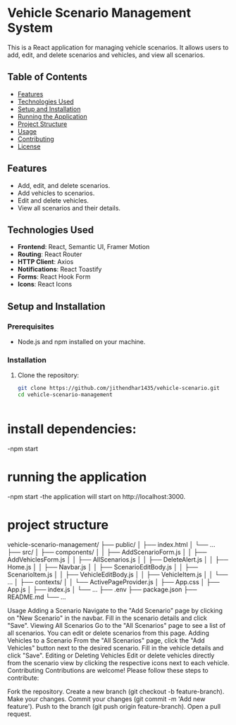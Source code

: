 # Vehicle Scenario Management System

This is a React application for managing vehicle scenarios. It allows users to add, edit, and delete scenarios and vehicles, and view all scenarios.

## Table of Contents

- [Features](#features)
- [Technologies Used](#technologies-used)
- [Setup and Installation](#setup-and-installation)
- [Running the Application](#running-the-application)
- [Project Structure](#project-structure)
- [Usage](#usage)
- [Contributing](#contributing)
- [License](#license)

## Features

- Add, edit, and delete scenarios.
- Add vehicles to scenarios.
- Edit and delete vehicles.
- View all scenarios and their details.

## Technologies Used

- **Frontend**: React, Semantic UI, Framer Motion
- **Routing**: React Router
- **HTTP Client**: Axios
- **Notifications**: React Toastify
- **Forms**: React Hook Form
- **Icons**: React Icons

## Setup and Installation

### Prerequisites

- Node.js and npm installed on your machine.

### Installation

1. Clone the repository:

   ```sh
   git clone https://github.com/jithendhar1435/vehicle-scenario.git
   cd vehicle-scenario-management



# install dependencies:
-npm start

# running the application
-npm start
-the application will start on http://localhost:3000.



# project structure

vehicle-scenario-management/
├── public/
│   ├── index.html
│   └── ...
├── src/
│   ├── components/
│   │   ├── AddScenarioForm.js
│   │   ├── AddVehiclesForm.js
│   │   ├── AllScenarios.js
│   │   ├── DeleteAlert.js
│   │   ├── Home.js
│   │   ├── Navbar.js
│   │   ├── ScenarioEditBody.js
│   │   ├── ScenarioItem.js
│   │   ├── VehicleEditBody.js
│   │   ├── VehicleItem.js
│   │   └── ...
│   ├── contexts/
│   │   └── ActivePageProvider.js
│   ├── App.css
│   ├── App.js
│   ├── index.js
│   └── ...
├── .env
├── package.json
├── README.md
└── ...


Usage
Adding a Scenario
Navigate to the "Add Scenario" page by clicking on "New Scenario" in the navbar.
Fill in the scenario details and click "Save".
Viewing All Scenarios
Go to the "All Scenarios" page to see a list of all scenarios. You can edit or delete scenarios from this page.
Adding Vehicles to a Scenario
From the "All Scenarios" page, click the "Add Vehicles" button next to the desired scenario.
Fill in the vehicle details and click "Save".
Editing or Deleting Vehicles
Edit or delete vehicles directly from the scenario view by clicking the respective icons next to each vehicle.
Contributing
Contributions are welcome! Please follow these steps to contribute:

Fork the repository.
Create a new branch (git checkout -b feature-branch).
Make your changes.
Commit your changes (git commit -m 'Add new feature').
Push to the branch (git push origin feature-branch).
Open a pull request.

